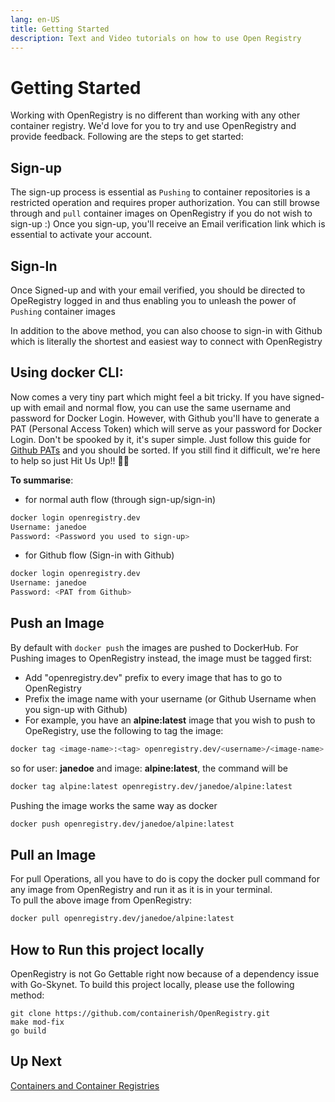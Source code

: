```yaml
---
lang: en-US
title: Getting Started
description: Text and Video tutorials on how to use Open Registry
---
```


# Getting Started

Working with OpenRegistry is no different than working with any other container registry.
We'd love for you to try and use OpenRegistry and provide feedback.
Following are the steps to get started:

## Sign-up

The sign-up process is essential as `Pushing` to container repositories is a restricted operation and requires proper authorization.
You can still browse through and `pull` container images on OpenRegistry if you do not wish to sign-up :)
Once you sign-up, you'll receive an Email verification link which is essential to activate your account.

## Sign-In

Once Signed-up and with your email verified, you should be directed to OpeRegistry logged in and thus enabling you to
unleash the power of `Pushing` container images

In addition to the above method, you can also choose to sign-in with Github which is literally the shortest and easiest
way to connect with OpenRegistry


## Using docker CLI:

Now comes a very tiny part which might feel a bit tricky. If you have signed-up with email and normal flow,
you can use the same username and password for Docker Login.
However, with Github you'll have to generate a PAT (Personal Access Token) which will serve as your password for Docker
Login. Don't be spooked by it, it's super simple. Just follow this guide for  
[Github PATs](https://docs.github.com/en/authentication/keeping-your-account-and-data-secure/creating-a-personal-access-token)
and you should be sorted. If you still find it difficult, we're here to help so just Hit Us Up!! 👍🏻

**To summarise**:

- for normal auth flow (through sign-up/sign-in)

```bash
docker login openregistry.dev
Username: janedoe
Password: <Password you used to sign-up>
```

- for Github flow (Sign-in with Github)

```bash
docker login openregistry.dev
Username: janedoe
Password: <PAT from Github>
```

## Push an Image

By default with `docker push` the images are pushed to DockerHub.
For Pushing images to OpenRegistry instead, the image must be tagged first:

- Add "openregistry.dev" prefix to every image that has to go to OpenRegistry
- Prefix the image name with your username (or Github Username when you sign-up with Github)
- For example, you have an **alpine:latest** image that you wish to push to OpeRegistry, use the following to tag the image:


```bash
docker tag <image-name>:<tag> openregistry.dev/<username>/<image-name>:<tag>
```

so for user: **janedoe** and image: **alpine:latest**, the command will be

```bash
docker tag alpine:latest openregistry.dev/janedoe/alpine:latest
```

Pushing the image works the same way as docker

```bash
docker push openregistry.dev/janedoe/alpine:latest
```

## Pull an Image

For pull Operations, all you have to do is copy the docker pull command for any image
from OpenRegistry and run it as it is in your terminal.<br>
To pull the above image from OpenRegistry:

```bash
docker pull openregistry.dev/janedoe/alpine:latest
```

## How to Run this project locally

OpenRegistry is not Go Gettable right now because of a dependency issue with Go-Skynet.
To build this project locally, please use the following method:

```
git clone https://github.com/containerish/OpenRegistry.git
make mod-fix
go build
```

## Up Next

<a href="./containers" target="_self">Containers and Container Registries </a>
